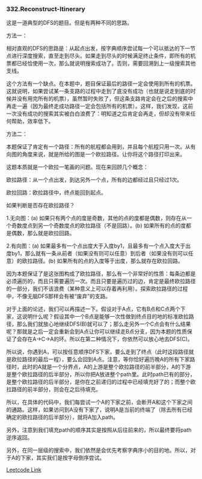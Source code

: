 ### 332.Reconstruct-Itinerary

这是一道典型的DFS的题目。但是有两种不同的思路。

方法一：

相对直观的DFS的思路是：从起点出发，按字典顺序尝试每一个可以抵达的下一节点进行深度搜索，直至走到尽头。如果走到尽头的时候满足终止条件，即所有的机票都已经恰使用一次，那么就说明搜索成功了。否则，需要回溯到上一级搜索其他支线。

这个方法有一个缺点。在本题中，题目保证最后的路径一定会使用到所有的机票。这就说明，如果尝试某一条支路的过程中走到了底没有成功（也就是说走到底的时候并没有用完所有的机票），虽然暂时失败了，但这条支路肯定会在之后的搜索中再走一遍（因为最终走成功路径一定会包括所有的机票）。这样，我们发现，这前一次没有成功的搜索其实被白白浪费了：明知道之后肯定会再走，但却没有带来任何帮助，效率低下。

方法二：

本题保证了肯定有一个路径：所有的航程都会用到，并且每个航程只用一次。从有向图的角度来说，就是所给的图是一个欧拉路径。让你将这个路径打印出来。

这题本质就是一个欧拉一笔画的问题。现在来回顾几个概念：

欧拉路径：从一个点出发，到达另外一个点，所有的边都经过且只经过1次。

欧拉回路：欧拉路径中，终点能回到起点。

如果判断是否存在欧拉路径？

1.无向图：(a) 如果只有两个点的度是奇数，其他的点的度都是偶数，则存在从一个奇数度点到另一个奇数度点的欧拉路径（不是回路）。(b) 如果所有的点的度都是偶数，那么就是欧拉回路。

2.有向图：(a) 如果最多有一个点出度大于入度by1，且最多有一个点入度大于出度by1，那么就有一条从前者（如果没有则可以任意）到后者（如果没有则可以任意）的欧拉路径。(b) 如果所有的点的入度等于出度，那么就存在欧拉回路。

因为本题保证了是这张图构成了欧拉路径，那么有一个非常好的性质：每条边都是必须遍历的，而且只需要遍历一次。而且只要是遍历过的边，肯定是最终欧拉路径的一部分，我们不该浪费（某种意义上可以存着再利用）。探索欧拉路径的过程中，不像无脑DFS那样会有被“废弃”的支路。

对于上面的论述，我们可以再描述一下。假设对于A点，它有B点和C点两个下家，这说明什么呢？假设其中一个B点是能够一次性做到终点目的地的标准欧拉路径，那么我们就放心地继续DFS(B)就可以了；那么走另外一个C点会有什么结果呢？那就是之后一定会重新会到A点让你可以继续走B点分支，因为本题的性质保证了会存在A->C->A的环。所以在第二种情况下，你依然可以放心地去DFS(C)。

所以说，你遇到A，可以按任意顺序DFS下家，要么走到了终点（此时这段路径就是欧拉路径的最后一程），要么会回到A点。注意，等你恰好遍历晚A的所有下家路径时，此时的A就是一个分界点，A的上游是整个欧拉路径的前半部分，A的下游是整个欧拉路径的后半部分，所以你把A放进整个path里。此时path已有的部分，是整个欧拉路径的后半部分，是你在之前递归的过程中已经填充好了的；而整个欧拉路径的前半部分，则会在之后待填充。

所以，在具体的代码中，我们每尝试一个A的下家之前，会断开A和这个下家之间的通路。这样，如果访问到A没有下家了，说明A是当前的终端了（除去所有已经确定的欧拉路径的后半部分），就将A加入path。

另外，注意到我们填充path的顺序其实是按照从后往前来的，所以最终要将path逆序返回。

另外，在同一层级的搜索中，我们依然是会优先考察字典序小的目的地。所以，对于A的下家，其实我们是按字母倒序尝试。


[Leetcode Link](https://leetcode.com/problems/reconstruct-itinerary)
